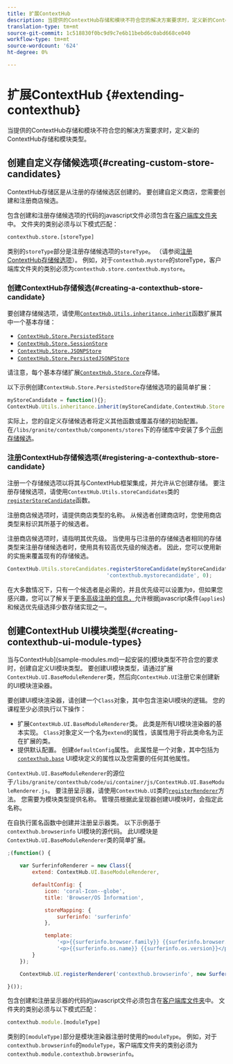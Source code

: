 ```yaml
---
title: 扩展ContextHub
description: 当提供的ContextHub存储和模块不符合您的解决方案要求时，定义新的ContextHub存储和模块类型
translation-type: tm+mt
source-git-commit: 1c518830f0bc9d9c7e6b11bebd6c0abd668ce040
workflow-type: tm+mt
source-wordcount: '624'
ht-degree: 0%

---
```



# 扩展ContextHub {#extending-contexthub}

当提供的ContextHub存储和模块不符合您的解决方案要求时，定义新的ContextHub存储和模块类型。

## 创建自定义存储候选项{#creating-custom-store-candidates}

ContextHub存储区是从注册的存储候选区创建的。 要创建自定义商店，您需要创建和注册商店候选。

包含创建和注册存储候选项的代码的javascript文件必须包含在[客户端库文件夹](/help/implementing/developing/introduction/clientlibs.md)中。 文件夹的类别必须与以下模式匹配：

```xml
contexthub.store.[storeType]
```

类别的`storeType`部分是注册存储候选项的`storeType`。 （请参阅[注册ContextHub存储候选项](#registering-a-contexthub-store-candidate)）。 例如，对于`contexthub.mystore`的storeType，客户端库文件夹的类别必须为`contexthub.store.contexthub.mystore`。

### 创建ContextHub存储候选{#creating-a-contexthub-store-candidate}

要创建存储候选项，请使用[`ContextHub.Utils.inheritance.inherit`](contexthub-api.md#inherit-child-parent)函数扩展其中一个基本存储：

* [`ContextHub.Store.PersistedStore`](contexthub-api.md#contexthub-store-persistedstore)
* [`ContextHub.Store.SessionStore`](contexthub-api.md#contexthub-store-sessionstore)
* [`ContextHub.Store.JSONPStore`](contexthub-api.md#contexthub-store-jsonpstore)
* [`ContextHub.Store.PersistedJSONPStore`](contexthub-api.md#contexthub-store-persistedjsonpstore)

请注意，每个基本存储扩展[`ContextHub.Store.Core`](contexthub-api.md#contexthub-store-core)存储。

以下示例创建`ContextHub.Store.PersistedStore`存储候选项的最简单扩展：

```javascript
myStoreCandidate = function(){};
ContextHub.Utils.inheritance.inherit(myStoreCandidate,ContextHub.Store.PersistedStore);
```

实际上，您的自定义存储候选者将定义其他函数或覆盖存储的初始配置。 在`/libs/granite/contexthub/components/stores`下的存储库中安装了多个[示例存储候选](sample-stores.md)。

### 注册ContextHub存储候选项{#registering-a-contexthub-store-candidate}

注册一个存储候选项以将其与ContextHub框架集成，并允许从它创建存储。 要注册存储候选项，请使用`ContextHub.Utils.storeCandidates`类的[`registerStoreCandidate`](contexthub-api.md#registerstorecandidate-store-storetype-priority-applies)函数。

注册商店候选项时，请提供商店类型的名称。 从候选者创建商店时，您使用商店类型来标识其所基于的候选者。

注册商店候选项时，请指明其优先级。 当使用与已注册的存储候选者相同的存储类型来注册存储候选者时，使用具有较高优先级的候选者。 因此，您可以使用新的实施来覆盖现有的存储候选。

```javascript
ContextHub.Utils.storeCandidates.registerStoreCandidate(myStoreCandidate,
                                'contexthub.mystorecandidate', 0);
```

在大多数情况下，只有一个候选者是必需的，并且优先级可以设置为`0`，但如果您感兴趣，您可以了解关于[更多高级注册的信息，](contexthub-api.md#registerstorecandidate-store-storetype-priority-applies)允许根据javascript条件(`applies`)和候选优先级选择少数存储实现之一。

## 创建ContextHub UI模块类型{#creating-contexthub-ui-module-types}

当与ContextHub](sample-modules.md)一起安装的[模块类型不符合您的要求时，创建自定义UI模块类型。 要创建UI模块类型，请通过扩展`ContextHub.UI.BaseModuleRenderer`类，然后向`ContextHub.UI`注册它来创建新的UI模块渲染器。

要创建UI模块渲染器，请创建一个`Class`对象，其中包含渲染UI模块的逻辑。 您的课程至少必须执行以下操作：

* 扩展`ContextHub.UI.BaseModuleRenderer`类。 此类是所有UI模块渲染器的基本实现。 `Class`对象定义一个名为`extend`的属性，该属性用于将此类命名为正在扩展的类。
* 提供默认配置。 创建`defaultConfig`属性。 此属性是一个对象，其中包括为[`contexthub.base`](sample-modules.md#contexthub-base-ui-module-type) UI模块定义的属性以及您需要的任何其他属性。

`ContextHub.UI.BaseModuleRenderer`的源位于`/libs/granite/contexthub/code/ui/container/js/ContextHub.UI.BaseModuleRenderer.js`。  要注册呈示器，请使用`ContextHub.UI`类的[`registerRenderer`](contexthub-api.md#registerrenderer-moduletype-renderer-dontrender)方法。 您需要为模块类型提供名称。 管理员根据此呈现器创建UI模块时，会指定此名称。

在自执行匿名函数中创建并注册呈示器类。 以下示例基于`contexthub.browserinfo` UI模块的源代码。 此UI模块是`ContextHub.UI.BaseModuleRenderer`类的简单扩展。

```javascript
;(function() {

    var SurferinfoRenderer = new Class({
        extend: ContextHub.UI.BaseModuleRenderer,

        defaultConfig: {
            icon: 'coral-Icon--globe',
            title: 'Browser/OS Information',

            storeMapping: {
                surferinfo: 'surferinfo'
            },

            template:
                '<p>{{surferinfo.browser.family}} {{surferinfo.browser.version}}</p>' +
                '<p>{{surferinfo.os.name}} {{surferinfo.os.version}}</p>'
        }
    });

    ContextHub.UI.registerRenderer('contexthub.browserinfo', new SurferinfoRenderer());

}());
```

包含创建和注册呈示器的代码的javascript文件必须包含在[客户端库文件夹](/help/implementing/developing/introduction/clientlibs.md)中。 文件夹的类别必须与以下模式匹配：

```javascript
contexthub.module.[moduleType]
```

类别的`[moduleType]`部分是模块渲染器注册时使用的`moduleType`。 例如，对于`contexthub.browserinfo`的`moduleType`，客户端库文件夹的类别必须为`contexthub.module.contexthub.browserinfo`。
